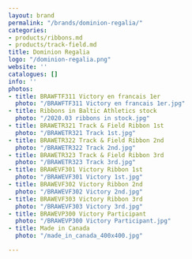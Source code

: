 ```yaml
---
layout: brand
permalink: "/brands/dominion-regalia/"
categories:
- products/ribbons.md
- products/track-field.md
title: Dominion Regalia
logo: "/dominion-regalia.png"
website: ''
catalogues: []
info: ''
photos:
- title: BRAWFTF311 Victory en francais 1er
  photo: "/BRAWFTF311 Victory en francais 1er.jpg"
- title: Ribbons in Baltic Athletics stock
  photo: "/2020.03 ribbons in stock.jpg"
- title: BRAWETR321 Track & Field Ribbon 1st
  photo: "/BRAWETR321 Track 1st.jpg"
- title: BRAWETR322 Track & Field Ribbon 2nd
  photo: "/BRAWETR322 Track 2nd.jpg"
- title: BRAWETR323 Track & Field Ribbon 3rd
  photo: "/BRAWETR323 Track 3rd.jpg"
- title: BRAWEVF301 Victory Ribbon 1st
  photo: "/BRAWEVF301 Victory 1st.jpg"
- title: BRAWEVF302 Victory Ribbon 2nd
  photo: "/BRAWEVF302 Victory 2nd.jpg"
- title: BRAWEVF303 Victory Ribbon 3rd
  photo: "/BRAWEVF303 Victory 3rd.jpg"
- title: BRAWEVP300 Victory Participant
  photo: "/BRAWEVP300 Victory Participant.jpg"
- title: Made in Canada
  photo: "/made_in_canada_400x400.jpg"

---
```

